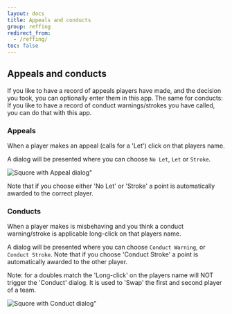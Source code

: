 ```yaml
---
layout: docs
title: Appeals and conducts
group: reffing
redirect_from:
  - /reffing/
toc: false
---
```

## Appeals and conducts

If you like to have a record of appeals players have made, and the decision you took, you can optionally enter them in this app.
The same for conducts: If you like to have a record of conduct warnings/strokes you have called, you can do that with this app.

### Appeals

When a player makes an appeal (calls for a 'Let') click on that players name.

A dialog will be presented where you can choose `No Let`, `Let` or `Stroke`.

![Squore with Appeal dialog"](/img/sb.main.10.appeal.dialog.png)

Note that if you choose either 'No Let' or 'Stroke' a point is automatically awarded to the correct player.

### Conducts

When a player makes is misbehaving and you think a conduct warning/stroke is applicable long-click on that players name.

A dialog will be presented where you can choose `Conduct Warning`, or `Conduct Stroke`.
Note that if you choose 'Conduct Stroke' a point is automatically awarded to the other player.

Note: for a doubles match the 'Long-click' on the players name will NOT trigger the 'Conduct' dialog.
It is used to 'Swap' the first and second player of a team.

![Squore with Conduct dialog"](/img/sb.main.11.conduct.dialog.png)

